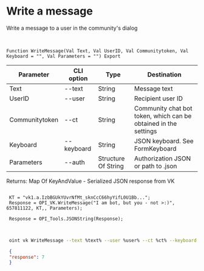 ﻿---
sidebar_position: 3
---

# Write a message
 Write a message to a user in the community's dialog


<br/>


`Function WriteMessage(Val Text, Val UserID, Val Communitytoken, Val Keyboard = "", Val Parameters = "") Export`

 | Parameter | CLI option | Type | Destination |
 |-|-|-|-|
 | Text | --text | String | Message text |
 | UserID | --user | String | Recipient user ID |
 | Communitytoken | --ct | String | Community chat bot token, which can be obtained in the settings |
 | Keyboard | --keyboard | String | JSON keyboard. See FormKeyboard |
 | Parameters | --auth | Structure Of String | Authorization JSON or path to .json |

 
 Returns: Map Of KeyAndValue - Serialized JSON response from VK





```bsl title="Code example"
 
 KТ = "vk1.a.IzbBGUkYUvrNfMt_sknCcC66hyYifL0U1Bb...";
 Response = OPI_VK.WriteMessage("I am bot, but you - not >:)", 657811122, KТ,, Parameters);
 
 Response = OPI_Tools.JSONString(Response);
 
```
	


```sh title="CLI command example"
 
 oint vk WriteMessage --text %text% --user %user% --ct %ct% --keyboard %keyboard% --auth %auth%

```

```json title="Result"
 {
 "response": 7
 }
```
